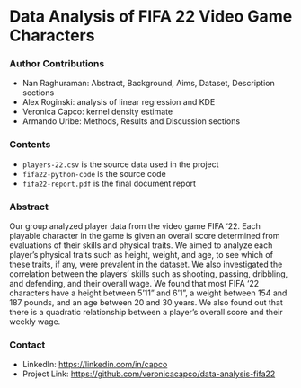 # Data Analysis of FIFA 22 Video Game Characters

### Author Contributions
- Nan Raghuraman: Abstract, Background, Aims, Dataset, Description sections
- Alex Roginski: analysis of linear regression and KDE
- Veronica Capco: kernel density estimate
- Armando Uribe: Methods, Results and Discussion sections

### Contents
- `players-22.csv` is the source data used in the project
- `fifa22-python-code` is the source code
- `fifa22-report.pdf` is the final document report

### Abstract
Our group analyzed player data from the video game FIFA ‘22. Each playable character in the game is given an overall score determined from evaluations of their skills and physical traits. We aimed to analyze each player’s physical traits such as height, weight, and age, to see which of these traits, if any, were prevalent in the dataset. We also investigated the correlation between the players’ skills such as shooting, passing, dribbling, and defending, and their overall wage. We found that most FIFA ‘22 characters have a height between 5’11” and 6’1”, a weight between 154 and 187 pounds, and an age between 20 and 30 years. We also found out that there is a quadratic relationship between a player’s overall score and their weekly wage.

### Contact
- LinkedIn: https://linkedin.com/in/capco
- Project Link: https://github.com/veronicacapco/data-analysis-fifa22
